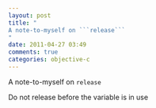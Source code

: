 ```yaml
---
layout: post
title: "
A note-to-myself on ```release```
"
date: 2011-04-27 03:49
comments: true
categories: objective-c
---
```


A note-to-myself on ```release```


Do not release before the variable is in use

